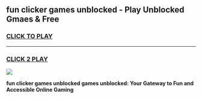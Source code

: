 
## fun clicker games unblocked - Play Unblocked Gmaes & Free
<h3>
<a href="https://news.freeplayer.one?title=fun_clicker_games_unblocked&ref=23F">CLICK TO PLAY</a></h3>
<hr>

<h3>
<a href="https://news.freeplayer.one?title=fun_clicker_games_unblocked&ref=23F">CLICK 2 PLAY</a>
  
</h3>

<a href="https://news.freeplayer.one?title=fun_clicker_games_unblocked&ref=23F/"><img src="https://clearcache.store/games.png"></a>


**fun clicker games unblocked games unblocked: Your Gateway to Fun and Accessible Online Gaming**
